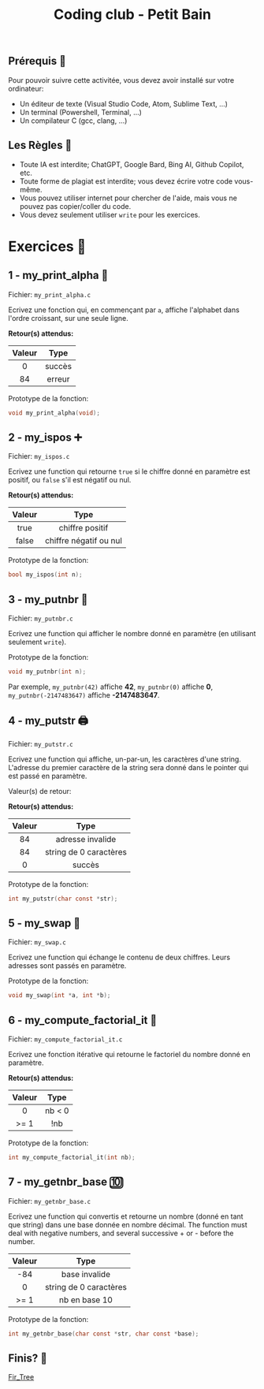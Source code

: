 <h1 align="center">
Coding club - Petit Bain
</h1>

</br>

## Prérequis 🔑

Pour pouvoir suivre cette activitée, vous devez avoir installé sur votre ordinateur:

- Un éditeur de texte (Visual Studio Code, Atom, Sublime Text, ...)
- Un terminal (Powershell, Terminal, ...)
- Un compilateur C (gcc, clang, ...)

## Les Règles 🧾

- Toute IA est interdite; ChatGPT, Google Bard, Bing AI, Github Copilot, etc.
- Toute forme de plagiat est interdite; vous devez écrire votre code vous-même.
- Vous pouvez utiliser internet pour chercher de l'aide, mais vous ne pouvez pas copier/coller du code.
- Vous devez seulement utiliser `write` pour les exercices.

# Exercices 📝

## 1 - my_print_alpha 🔡

Fichier: `my_print_alpha.c`

Ecrivez une fonction qui, en commençant par `a`, affiche l'alphabet dans l'ordre croissant, sur une seule ligne.

**Retour(s) attendus:**

| Valeur |  Type  |
| :----: | :----: |
|   0    | succès |
|   84   | erreur |

Prototype de la fonction:

```c
void my_print_alpha(void);
```

## 2 - my_ispos ➕

Fichier: `my_ispos.c`

Ecrivez une function qui retourne `true` si le chiffre donné en paramètre est positif, ou `false` s'il est négatif ou nul.

**Retour(s) attendus:**

| Valeur |  Type  |
| :----: | :----: |
|   true    | chiffre positif |
|   false   | chiffre négatif ou nul |

Prototype de la fonction:

```c
bool my_ispos(int n);
```

## 3 - my_putnbr 🔢

Fichier: `my_putnbr.c`

Ecrivez une function qui afficher le nombre donné en paramètre (en utilisant seulement `write`).

Prototype de la fonction:

```c
void my_putnbr(int n);
```

Par exemple, `my_putnbr(42)` affiche **42**, `my_putnbr(0)` affiche **0**, `my_putnbr(-2147483647)` affiche **-2147483647**.

## 4 - my_putstr 🖨️

Fichier: `my_putstr.c`

Ecrivez une function qui affiche, un-par-un, les caractères d'une string.
L'adresse du premier caractère de la string sera donné dans le pointer qui est passé en paramètre.

Valeur(s) de retour:

**Retour(s) attendus:**

| Valeur |  Type  |
| :----: | :----: |
|   84    | adresse invalide |
|   84    | string de 0 caractères |
|   0   | succès |

Prototype de la fonction:

```c
int my_putstr(char const *str);
```

## 5 - my_swap 🔄️

Fichier: `my_swap.c`

Ecrivez une function qui échange le contenu de deux chiffres. Leurs adresses sont passés en paramètre.

Prototype de la fonction:

```c
void my_swap(int *a, int *b);
```

## 6 - my_compute_factorial_it 🧮

Fichier: `my_compute_factorial_it.c`

Ecrivez une fonction itérative qui retourne le factoriel du nombre donné en paramètre.

**Retour(s) attendus:**

| Valeur |  Type  |
| :----: | :----: |
|   0    | nb < 0 |
|   >= 1    | !nb |

Prototype de la fonction:

```c
int my_compute_factorial_it(int nb);
```

## 7 - my_getnbr_base 🔟

Fichier: `my_getnbr_base.c`

Ecrivez une function qui convertis et retourne un nombre (donné en tant que string) dans une base donnée en nombre décimal.
The function must deal with negative numbers, and several successive + or - before the number.

| Valeur |  Type  |
| :----: | :----: |
|   -84    | base invalide |
|   0    | string de 0 caractères |
|   >= 1    | nb en base 10 |

Prototype de la fonction:

```c
int my_getnbr_base(char const *str, char const *base);
```

## Finis? 🏁

[Fir_Tree](./Fir_Tree.md)

